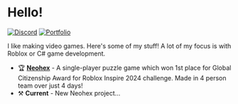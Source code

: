 # Hello!

[![Discord]][Discord Link]
[![Portfolio]][Portfolio Link]

I like making video games. Here's some of my stuff! A lot of my focus is with Roblox or C# game development.

- 🏆 <a href="https://www.roblox.com/games/18892935511/Neohex">**Neohex**</a> - A single-player puzzle game which won 1st place for Global Citizenship Award for Roblox Inspire 2024 challenge. Made in 4 person team over just 4 days!
- ⚒️ **Current** - New Neohex project...


[Portfolio]: https://img.shields.io/badge/Roblox_Portfolio-gray?style=for-the-badge&logo=robloxstudio&logoColor=%23FFFFFF&labelColor=%2300A2FF
[Portfolio Link]: https://devforum.roblox.com/t/portfolio-showcase-suipr/2659616


[Discord]: https://img.shields.io/badge/Discord-gray?style=for-the-badge&logo=discord&logoColor=%23ffffff&labelColor=%235865F2
[Discord Link]: https://discord.com/users/281879147280596994
